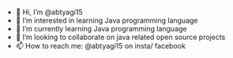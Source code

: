- 👋 Hi, I’m @abtyagi15
- 👀 I’m interested in learning Java programming language
- 🌱 I’m currently learning Java programming language
- 💞️ I’m looking to collaborate on java related open source projects
- 📫 How to reach me: @abtyagi15 on insta/ facebook

<!---
abtyagi15/abtyagi15 is a ✨ special ✨ repository because its `README.md` (this file) appears on your GitHub profile.
You can click the Preview link to take a look at your changes.
--->
